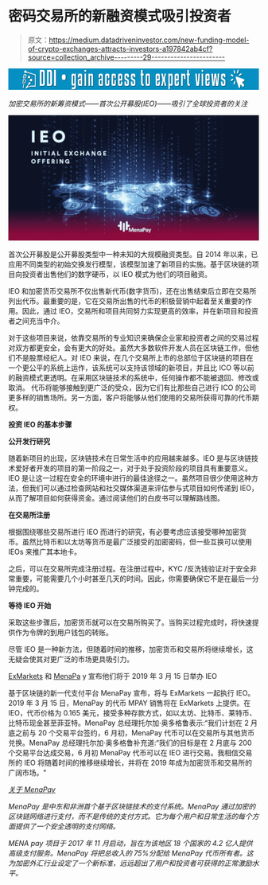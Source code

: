 # 密码交易所的新融资模式吸引投资者

> 原文：<https://medium.datadriveninvestor.com/new-funding-model-of-crypto-exchanges-attracts-investors-a197842ab4cf?source=collection_archive---------29----------------------->

[![](img/ff548bf64d7807fcfadcf8fe6f2a539f.png)](http://www.track.datadriveninvestor.com/1B9E)

*加密交易所的新筹资模式——首次公开募股(IEO)——吸引了全球投资者的关注*

![](img/e8f27d08a87695616869985582fa66f2.png)

首次公开募股是公开募股类型中一种未知的大规模融资类型。自 2014 年以来，已应用不同类型的初始交换发行模型，该模型加速了新项目的实施。基于区块链的项目向投资者出售他们的数字硬币，以 IEO 模式为他们的项目融资。

IEO 和加密货币交易所不仅出售新代币(数字货币)，还在出售结束后立即在交易所列出代币。最重要的是，它在交易所出售的代币的积极营销中起着至关重要的作用。因此，通过 IEO，交易所和项目共同努力实现更高的效率，并在新项目和投资者之间充当中介。

对于这些项目来说，依靠交易所的专业知识来确保企业家和投资者之间的交易过程对双方都更安全，会有更大的好处。虽然大多数软件开发人员在区块链工作，但他们不是股票经纪人。对 IEO 来说，在几个交易所上市的总部位于区块链的项目在一个更公平的系统上运作，该系统可以支持该领域的新项目，并且比 ICO 等以前的融资模式更透明。在采用区块链技术的系统中，任何操作都不能被退回、修改或取消。
代币将能够接触到更广泛的受众，因为它们有比那些自己进行 ICO 的公司更多样的销售场所。另一方面，客户将能够从他们使用的交易所获得可靠的代币期权。

**投资 IEO 的基本步骤**

**公开发行研究**

随着新项目的出现，区块链技术在日常生活中的应用越来越多。IEO 是与区块链技术爱好者开发的项目的第一阶段之一，对于处于投资阶段的项目具有重要意义。IEO 是让这一过程在安全的环境中进行的最佳途径之一。虽然项目很少使用这种方法，但我们可以通过检查网站和社交媒体渠道来评估参与式项目如何传递到 IEO，从而了解项目如何获得资金。通过阅读他们的白皮书可以理解路线图。

**在交易所注册**

根据围绕哪些交易所进行 IEO 而进行的研究，有必要考虑应该接受哪种加密货币。虽然比特币和以太坊等货币是最广泛接受的加密密码，但一些互换可以使用 IEOs 来推广其本地卡。

之后，可以在交易所完成注册过程。在注册过程中，KYC /反洗钱验证对于安全非常重要，可能需要几个小时甚至几天的时间。因此，你需要确保它不是在最后一分钟完成的。

**等待 IEO 开始**

采取这些步骤后，加密货币就可以在交易所购买了。当购买过程完成时，将快速提供作为令牌的到用户钱包的转账。

尽管 IEO 是一种新方法，但随着时间的推移，加密货币和交易所将继续增长，这无疑会使其对更广泛的市场更具吸引力。

[ExMarkets](https://exmarkets.com/trade/eth-btc) 和 [MenaPa](https://www.menapay.io/) y 宣布他们将于 2019 年 3 月 15 日举办 IEO

基于区块链的新一代支付平台 MenaPay 宣布，将与 ExMarkets 一起执行 IEO。2019 年 3 月 15 日，MenaPay 的代币 MPAY 销售将在 ExMarkets 上提供。在 IEO，代币价格为 0.165 美元，接受多种存款方式，如以太坊、比特币、莱特币、比特币现金甚至菲亚特。MenaPay 总经理托尔加·奥多格鲁表示:“我们计划在 2 月底之前与 20 个交易平台签约，6 月初，MenaPay 代币可以在交易所与其他货币兑换。MenaPay 总经理托尔加·奥多格鲁补充道:“我们的目标是在 2 月底与 200 个交易平台达成交易，6 月初 MenaPay 代币可以在 IEO 进行交易。我相信交易所的 IEO 将随着时间的推移继续增长，并将在 2019 年成为加密货币和交易所的广阔市场。"

[*关于 MenaPay*](https://azadnewsme.com/new-funding-model-crypto-exchanges-attracts-investors/)

*MenaPay 是中东和非洲首个基于区块链技术的支付系统。MenaPay 通过加密的区块链网络进行支付，而不是传统的支付方式。它为每个用户和日常生活的每个方面提供了一个安全透明的支付网络。*

*MENA pay 项目于 2017 年 11 月启动，旨在为该地区 18 个国家的 4.2 亿人提供高级支付服务。MenaPay 将把总收入的 75%分配给 MenaPay 代币所有者。这为加密外汇行业设定了一个新标准，远远超出了用户和投资者可获得的正常激励水平。*
